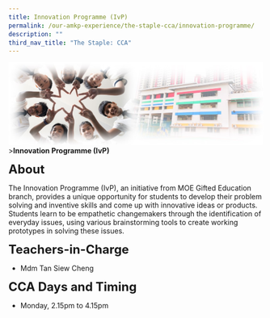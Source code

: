 ```yaml
---
title: Innovation Programme (IvP)
permalink: /our-amkp-experience/the-staple-cca/innovation-programme/
description: ""
third_nav_title: "The Staple: CCA"
---
```

![Sub-banner](/images/sub%20banner.jpg)
&gt;**Innovation Programme (IvP)**

**<font size="5">About</font>**

The Innovation Programme (IvP), an initiative from MOE Gifted Education branch, provides a unique opportunity for students to develop their problem solving and inventive skills and come up with innovative ideas or products. Students learn to be empathetic changemakers through the identification of everyday issues, using various brainstorming tools to create working prototypes in solving these issues.

**<font size="5">   Teachers-in-Charge</font>**
* Mdm Tan Siew Cheng 

**<font size="5">      CCA Days and Timing</font>**
* Monday, 2.15pm to 4.15pm